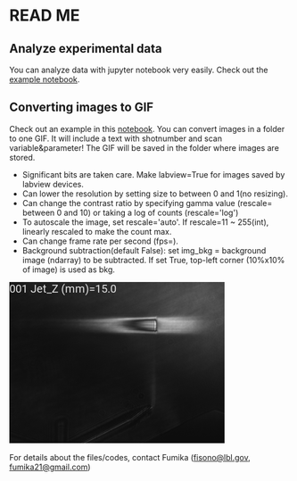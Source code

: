 # READ ME

## Analyze experimental data
You can analyze data with jupyter notebook very easily. Check out the [example notebook](200817_OAP2_ebeampointing.ipynb).

## Converting images to GIF
Check out an example in this [notebook](Convert2GIF.ipynb). You can convert images in a folder to one GIF. It will include a text with shotnumber and scan variable&parameter! The GIF will be saved in the folder where images are stored.
- Significant bits are taken care. Make labview=True for images saved by labview devices.
- Can lower the resolution by setting size to between 0 and 1(no resizing).
- Can change the contrast ratio by specifying gamma value (rescale= between 0 and 10) or taking a log of counts (rescale='log')
- To autoscale the image, set rescale='auto'. If rescale=11 ~ 255(int), linearly rescaled to make the count max.
- Can change frame rate per second (fps=).
- Background subtraction(default False): set img_bkg = background image (ndarray) to be subtracted. If set True, top-left corner (10%x10% of image) is used as bkg.

![alt text](GIF_sample.gif)


For details about the files/codes, contact Fumika (fisono@lbl.gov, fumika21@gmail.com)
